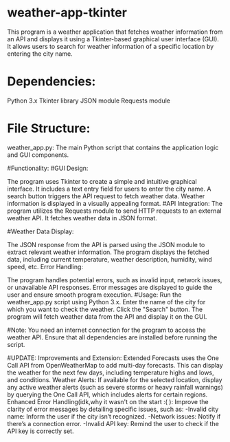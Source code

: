 # weather-app-tkinter
This program is a weather application that fetches weather information from an API and displays it using a Tkinter-based graphical user interface (GUI). It allows users to search for weather information of a specific location by entering the city name.

# Dependencies:
Python 3.x
Tkinter library
JSON module
Requests module

# File Structure:
weather_app.py: The main Python script that contains the application logic and GUI components.

#Functionality:
#GUI Design:

The program uses Tkinter to create a simple and intuitive graphical interface.
It includes a text entry field for users to enter the city name.
A search button triggers the API request to fetch weather data.
Weather information is displayed in a visually appealing format.
#API Integration:
The program utilizes the Requests module to send HTTP requests to an external weather API.
It fetches weather data in JSON format.

#Weather Data Display:

The JSON response from the API is parsed using the JSON module to extract relevant weather information.
The program displays the fetched data, including current temperature, weather description, humidity, wind speed, etc.
Error Handling:

The program handles potential errors, such as invalid input, network issues, or unavailable API responses.
Error messages are displayed to guide the user and ensure smooth program execution.
#Usage:
Run the weather_app.py script using Python 3.x.
Enter the name of the city for which you want to check the weather.
Click the "Search" button.
The program will fetch weather data from the API and display it on the GUI.

#Note:
You need an internet connection for the program to access the weather API.
Ensure that all dependencies are installed before running the script.

#UPDATE:
 Improvements and Extension:
 Extended Forecasts uses the One Call API from OpenWeatherMap to add multi-day forecasts. This can display the weather for the next few days, including temperature highs and lows, and conditions.
 Weather Alerts: If available for the selected location, display any active weather alerts (such as severe storms or heavy rainfall warnings) by querying the One Call API, which includes alerts for certain regions.
 Enhanced Error Handling(idk,why it wasn't on the start :( ): 
 Improve the clarity of error messages by detailing specific issues, such as:
 -Invalid city name: Inform the user if the city isn’t recognized.
 -Network issues: Notify if there’s a connection error.
 -Invalid API key: Remind the user to check if the API key is correctly set.
 
